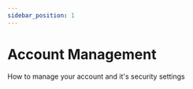 ```yaml
---
sidebar_position: 1
---
```


# Account Management

How to manage your account and it's security settings

